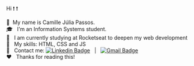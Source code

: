 
Hi :exclamation: :exclamation:

:wave:  &nbsp;My name is Camille Júlia Passos. <br>
:mortar_board:  &nbsp; I'm an Information Systems student. <br>
:rocket: &nbsp; I am currently studying at Rocketseat to deepen my web development <br> 
:dart: &nbsp; My skills: HTML, CSS and JS <br>
:email: &nbsp; Contact me: [![Linkedin Badge](https://img.shields.io/badge/-CamilleOliveira-blue?style=flat-square&logo=Linkedin&logoColor=white&link=https://www.linkedin.com/in/tgmarinho/)](https://www.linkedin.com/in/camille-oliveira-055433198/) &nbsp; | &nbsp;
[![Gmail Badge](https://img.shields.io/badge/-camillespaos@gmail.com-c14438?style=flat-square&logo=Gmail&logoColor=white&link=mailto:camillespaos@gmail.com.com)](mailto:camillespaos@gmail.com)
<br>
:heart: &nbsp; Thanks for reading this! <br>
